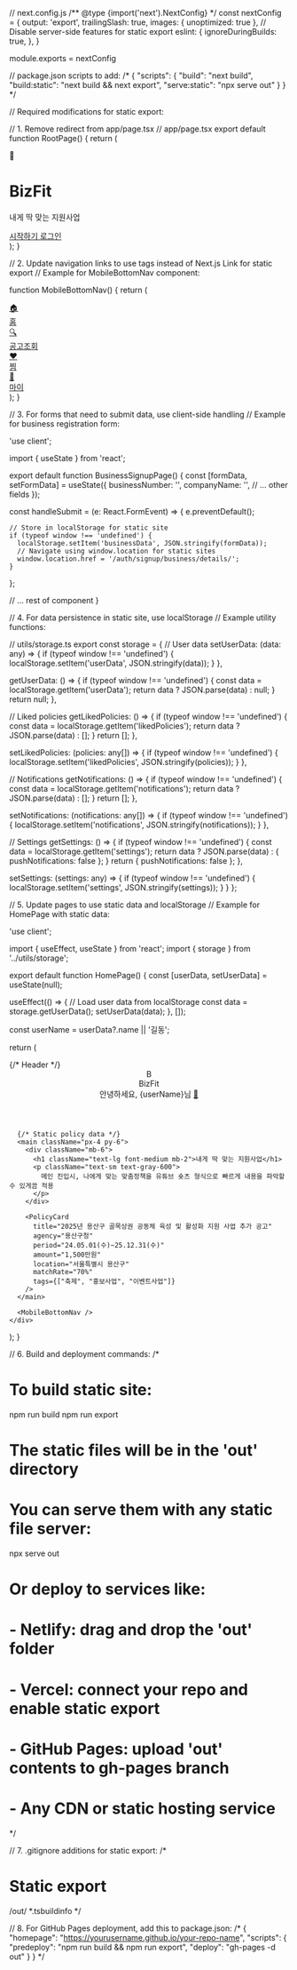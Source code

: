 // next.config.js
/** @type {import('next').NextConfig} */
const nextConfig = {
  output: 'export',
  trailingSlash: true,
  images: {
    unoptimized: true
  },
  // Disable server-side features for static export
  eslint: {
    ignoreDuringBuilds: true,
  },
}

module.exports = nextConfig

// package.json scripts to add:
/*
{
  "scripts": {
    "build": "next build",
    "build:static": "next build && next export",
    "serve:static": "npx serve out"
  }
}
*/

// Required modifications for static export:

// 1. Remove redirect from app/page.tsx
// app/page.tsx
export default function RootPage() {
  return (
    <div className="min-h-screen bg-gray-50 flex items-center justify-center">
      <div className="text-center">
        <div className="w-16 h-16 bg-blue-500 rounded-lg mx-auto mb-4 flex items-center justify-center">
          <span className="text-white text-2xl font-bold">🍃</span>
        </div>
        <h1 className="text-2xl font-bold text-blue-600 mb-4">BizFit</h1>
        <p className="text-gray-600 mb-6">내게 딱 맞는 지원사업</p>
        <div className="space-y-3">
          <a
            href="/home/"
            className="block w-full bg-blue-500 text-white py-3 px-6 rounded-lg font-medium hover:bg-blue-600 transition-colors"
          >
            시작하기
          </a>
          <a
            href="/auth/login/"
            className="block w-full border border-gray-300 text-gray-700 py-3 px-6 rounded-lg font-medium hover:bg-gray-50 transition-colors"
          >
            로그인
          </a>
        </div>
      </div>
    </div>
  );
}

// 2. Update navigation links to use <a> tags instead of Next.js Link for static export
// Example for MobileBottomNav component:

function MobileBottomNav() {
  return (
    <nav className="fixed bottom-0 left-0 right-0 bg-white border-t border-gray-200 flex justify-around py-2">
      <a href="/home/" className="flex flex-col items-center p-2 text-blue-600">
        <div className="w-6 h-6 mb-1">🏠</div>
        <span className="text-xs">홈</span>
      </a>
      <a href="/search/" className="flex flex-col items-center p-2 text-gray-600">
        <div className="w-6 h-6 mb-1">🔍</div>
        <span className="text-xs">공고조회</span>
      </a>
      <a href="/liked/" className="flex flex-col items-center p-2 text-gray-600">
        <div className="w-6 h-6 mb-1">❤️</div>
        <span className="text-xs">찜</span>
      </a>
      <a href="/my/" className="flex flex-col items-center p-2 text-gray-600">
        <div className="w-6 h-6 mb-1">👤</div>
        <span className="text-xs">마이</span>
      </a>
    </nav>
  );
}

// 3. For forms that need to submit data, use client-side handling
// Example for business registration form:

'use client';

import { useState } from 'react';

export default function BusinessSignupPage() {
  const [formData, setFormData] = useState({
    businessNumber: '',
    companyName: '',
    // ... other fields
  });

  const handleSubmit = (e: React.FormEvent) => {
    e.preventDefault();

    // Store in localStorage for static site
    if (typeof window !== 'undefined') {
      localStorage.setItem('businessData', JSON.stringify(formData));
      // Navigate using window.location for static sites
      window.location.href = '/auth/signup/business/details/';
    }
  };

  // ... rest of component
}

// 4. For data persistence in static site, use localStorage
// Example utility functions:

// utils/storage.ts
export const storage = {
  // User data
  setUserData: (data: any) => {
    if (typeof window !== 'undefined') {
      localStorage.setItem('userData', JSON.stringify(data));
    }
  },

  getUserData: () => {
    if (typeof window !== 'undefined') {
      const data = localStorage.getItem('userData');
      return data ? JSON.parse(data) : null;
    }
    return null;
  },

  // Liked policies
  getLikedPolicies: () => {
    if (typeof window !== 'undefined') {
      const data = localStorage.getItem('likedPolicies');
      return data ? JSON.parse(data) : [];
    }
    return [];
  },

  setLikedPolicies: (policies: any[]) => {
    if (typeof window !== 'undefined') {
      localStorage.setItem('likedPolicies', JSON.stringify(policies));
    }
  },

  // Notifications
  getNotifications: () => {
    if (typeof window !== 'undefined') {
      const data = localStorage.getItem('notifications');
      return data ? JSON.parse(data) : [];
    }
    return [];
  },

  setNotifications: (notifications: any[]) => {
    if (typeof window !== 'undefined') {
      localStorage.setItem('notifications', JSON.stringify(notifications));
    }
  },

  // Settings
  getSettings: () => {
    if (typeof window !== 'undefined') {
      const data = localStorage.getItem('settings');
      return data ? JSON.parse(data) : { pushNotifications: false };
    }
    return { pushNotifications: false };
  },

  setSettings: (settings: any) => {
    if (typeof window !== 'undefined') {
      localStorage.setItem('settings', JSON.stringify(settings));
    }
  }
};

// 5. Update pages to use static data and localStorage
// Example for HomePage with static data:

'use client';

import { useEffect, useState } from 'react';
import { storage } from '../utils/storage';

export default function HomePage() {
  const [userData, setUserData] = useState<any>(null);

  useEffect(() => {
    // Load user data from localStorage
    const data = storage.getUserData();
    setUserData(data);
  }, []);

  const userName = userData?.name || '길동';

  return (
    <div className="min-h-screen bg-gray-50 pb-20">
      {/* Header */}
      <header className="bg-white px-4 py-3 flex items-center justify-between border-b">
        <div className="flex items-center">
          <div className="w-8 h-8 bg-blue-500 rounded mr-3 flex items-center justify-center">
            <span className="text-white font-bold">B</span>
          </div>
          <span className="text-lg font-semibold">BizFit</span>
        </div>
        <div className="flex items-center gap-3">
          <span className="text-sm text-gray-600">안녕하세요, {userName}님</span>
          <a href="/notifications/" className="relative">
            <span className="text-xl">🔔</span>
            <span className="absolute -top-1 -right-1 w-2 h-2 bg-red-500 rounded-full"></span>
          </a>
        </div>
      </header>

      {/* Static policy data */}
      <main className="px-4 py-6">
        <div className="mb-6">
          <h1 className="text-lg font-medium mb-2">내게 딱 맞는 지원사업</h1>
          <p className="text-sm text-gray-600">
            메인 진입시, 나에게 맞는 맞춤정책을 유튜브 숏츠 형식으로 빠르게 내용을 파악할수 있게끔 적용
          </p>
        </div>

        <PolicyCard
          title="2025년 용산구 골목상권 공동체 육성 및 활성화 지원 사업 추가 공고"
          agency="용산구청"
          period="24.05.01(수)~25.12.31(수)"
          amount="1,500만원"
          location="서울특별시 용산구"
          matchRate="70%"
          tags={["축제", "홍보사업", "이벤트사업"]}
        />
      </main>

      <MobileBottomNav />
    </div>
  );
}

// 6. Build and deployment commands:
/*
# To build static site:
npm run build
npm run export

# The static files will be in the 'out' directory
# You can serve them with any static file server:
npx serve out

# Or deploy to services like:
# - Netlify: drag and drop the 'out' folder
# - Vercel: connect your repo and enable static export
# - GitHub Pages: upload 'out' contents to gh-pages branch
# - Any CDN or static hosting service
*/

// 7. .gitignore additions for static export:
/*
# Static export
/out/
*.tsbuildinfo
*/

// 8. For GitHub Pages deployment, add this to package.json:
/*
{
  "homepage": "https://yourusername.github.io/your-repo-name",
  "scripts": {
    "predeploy": "npm run build && npm run export",
    "deploy": "gh-pages -d out"
  }
}
*/
